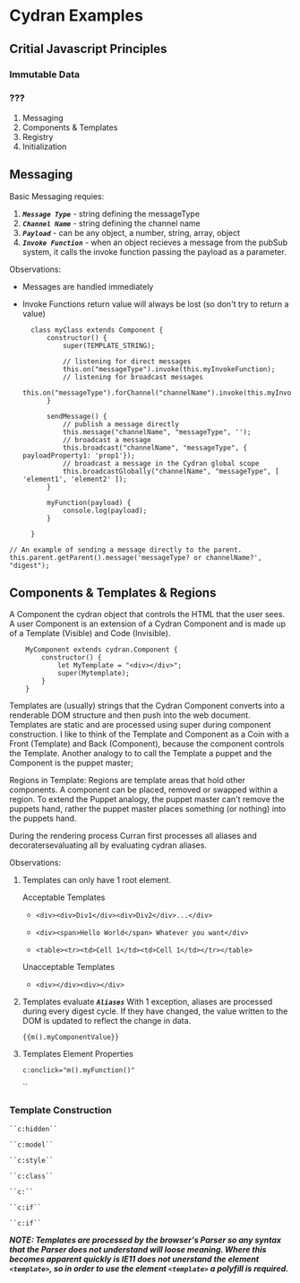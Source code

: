 # Cydran Examples

## Critial Javascript Principles

### Immutable Data
### ???

1. Messaging
2. Components & Templates
3. Registry
4. Initialization

## Messaging

  Basic Messaging requies:
1. ***``Message Type``*** - string defining the messageType
1. ***``Channel Name``*** - string defining the channel name
1. ***``Payload``*** - can be any object, a number, string, array, object
1. ***``Invoke Function``*** - when an object recieves a message from the pubSub system, it calls the invoke function passing the payload as a parameter.

Observations:

* Messages are handled immediately
* Invoke Functions return value will always be lost (so don't try to return a value)

		class myClass extends Component {
			constructor() {
				super(TEMPLATE_STRING);
				
				// listening for direct messages
				this.on("messageType").invoke(this.myInvokeFunction);
				// listening for broadcast messages
				this.on("messageType").forChannel("channelName").invoke(this.myInvokeFunction);
			}
		
			sendMessage() {
				// publish a message directly
				this.message("channelName", "messageType", '');
				// broadcast a message
				this.broadcast("channelName", "messageType", { payloadProperty1: 'prop1'});
				// broadcast a message in the Cydran global scope
				this.broadcastGlobally("channelName", "messageType", [ 'element1', 'element2' ]);
			}
			
			myFunction(payload) {
				console.log(payload);
			}
    
    	}
		
[//]: # (New List)

	// An example of sending a message directly to the parent.
	this.parent.getParent().message('messageType? or channelName?', "digest");

## Components & Templates & Regions

A Component the cydran object that controls the HTML that the user sees.  A user Component is an extension of a Cydran Component and is made up of a Template (Visible) and Code (Invisible).

		MyComponent extends cydran.Component {
			constructor() {
				let MyTemplate = "<div></div>";
				super(Mytemplate); 
			}
		}

Templates are (usually) strings that the Cydran Component converts into a renderable DOM structure and then push into the web document.  
Templates are static and are processed using super during component construction.  I like to think of the Template and Component as a Coin with a Front (Template) and Back (Component), because the component controls the Template.  Another analogy to to call the Template a puppet and the Component is the puppet master;

Regions in Template: Regions are template areas that hold other components.  A component can be placed, removed or swapped within a region. To extend the Puppet analogy, the puppet master can't remove the puppets hand, rather the puppet master places something (or nothing) into the puppets hand.  

During the rendering process Curran first processes all aliases and decoratersevaluating all  by evaluating cydran aliases. 

Observations:

1. Templates can only have 1 root element.

	Acceptable Templates
	
	* ``<div><div>Div1</div><div>Div2</div>...</div>``
	
	* ``<div><span>Hello World</span> Whatever you want</div>``
	
	* ``<table><tr><td>Cell 1</td><td>Cell 1</td></tr></table>``
	
	Unacceptable Templates
	
	* ``<div></div><div></div>``
	

1. Templates evaluate ***``Aliases``*** 
	With 1 exception, aliases are processed during every digest cycle.  If they have changed, the value written to the DOM is updated to reflect the change in data.

	``{{m().myComponentValue}}``
	
1. Templates Element Properties
	
	``c:onclick="m().myFunction()"``

	``

### Template Construction

	``c:hidden``

	``c:model``

	``c:style``

	``c:class``

	``c:``

	``c:if``

	``c:if``


***NOTE: Templates are processed by the browser's Parser so any syntax that the Parser does not understand will loose meaning.  Where this becomes apparent quickly is IE11 does not unerstand the element `<template>`, so in order to use the element `<template>` a polyfill is required.***

